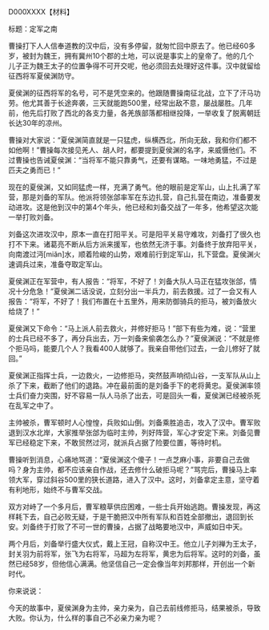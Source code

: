 D000XXXX【材料】

标题：定军之南



曹操打下人人信奉道教的汉中后，没有多停留，就匆忙回中原去了。他已经60多岁，被封为魏王，拥有冀州10个郡的土地，可以说是事实上的皇帝了。他的几个儿子正为魏王太子的位置争得不可开交呢，他必须回去处理好这件事。汉中就留给征西将军夏侯渊防守。

夏侯渊的征西将军的名号，可不是凭空来的。他跟随曹操南征北战，立下了汗马功劳。他尤其善于长途奔袭，三天就能跑500里，经常出敌不意，屡战屡胜。几年前，他先后打败了西北的各支力量，各羌族部落都相继投降，一举收复了脱离朝廷长达30年的凉州。

曹操对大家说：“夏侯渊简直就是一只猛虎，纵横西北，所向无敌，我和你们都不如他啊！”曹操每次接见羌人、胡人时，都要提到夏侯渊的名字，来威慑他们。不过曹操也告诫夏侯渊：“当将军不能只靠勇气，还要有谋略。一味地勇猛，不过是匹夫之勇而已！”

现在的夏侯渊，又如同猛虎一样，充满了勇气。他的眼前是定军山，山上扎满了军营，那是刘备的军队。他派将领张郃率军在东边扎营，自己扎营在南边，准备要发动进攻。这是他到汉中的第4个年头，他已经和刘备交战了一年多，他希望这次能一举打败刘备。

刘备这次进攻汉中，原本一直在打阳平关。可是阳平关易守难攻，刘备打了很久也打不下来。诸葛亮不断从后方派来援军，也依然无济于事。刘备终于放弃阳平关，向南渡过沔[miǎn]水，顺着险峻的山势，艰难前行到定军山，扎下营盘。夏侯渊火速调兵过来，准备夺取定军山。

夏侯渊正在军营中，有人报告：“将军，不好了！刘备大队人马正在猛攻张郃，情况十分危急！”夏侯渊二话没说，立刻分出一半兵力，前去救援。过了一会又有人报告：“将军，不好了！我们布置在十五里外，用来防御骑兵的拒马，被刘备放火给烧了！”

夏侯渊又下命令：“马上派人前去救火，并修好拒马！”部下有些为难，说：“营里的士兵已经不多了，再分兵出去，万一刘备来偷袭怎么办？”夏侯渊说：“不就是修个拒马吗，能要几个人？我看400人就够了。我亲自带他们过去，一会儿修好了就回。”

夏侯渊正指挥士兵，一边救火，一边修拒马，突然鼓声响彻山谷，一支军队从山上杀了下来，截断了他们的退路。冲在最前面的是刘备手下的老将黄忠。夏侯渊率领士兵们奋力突围，好不容易一队人马杀了出去，可是回头一看，夏侯渊已经被杀死在乱军之中了。

主帅被杀，曹军顿时人心惶惶，兵败如山倒。刘备乘胜追击，攻入了汉中。曹军败退到汉水北岸，大家推举张郃为临时主帅，列好阵营，军心才安定下来。刘备见曹军已经稳定下来，不敢贸然过河，就派兵占据了险要位置，等待时机。

曹操听到消息，心痛地骂道：“夏侯渊这个傻子！一点芝麻小事，非要自己去做吗？身为主帅，都不应该亲自作战，还去修什么破拒马呢？”骂完后，曹操马上率领大军，穿过斜谷500里的狭长道路，进入了汉中。这时，刘备拿定主意，坚守着有利地形，始终不与曹军交战。

双方对峙了一个多月后，曹军粮草供应困难，一些士兵开始逃跑。曹操发现，再这样耗下去，自己必败无疑，于是干脆把汉中所有军队和百姓全部撤出，退回到长安。刘备终于打败了不可一世的曹操，占据了战略要地汉中，声威如日中天。

两个月后，刘备举行盛大仪式，戴上王冠，自称汉中王。他立儿子刘禅为王太子，封关羽为前将军，张飞为右将军，马超为左将军，黄忠为后将军。这时的刘备，虽然已经58岁，但他信心满满。他坚信自己一定会像当年刘邦那样，开创出一个新时代。



你来说说：

今天的故事中，夏侯渊身为主帅，亲力亲为，自己去前线修拒马，结果被杀，导致大败。你认为，什么样的事自己不必亲力亲为呢？



